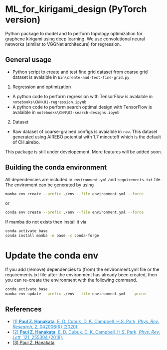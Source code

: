 # ML_for_kirigami_design (PyTorch version)
Python package to model and to perform topology optimization for graphene kirigami using deep learning. We use convolutional neural networks (similar to VGGNet architecure) for regression. 

## General usage 

* Python script to create and test fine grid dataset from coarse grid dataset is avalaible in `bin\create-and-test-fine-grid.py`

1. Regression and optimization 
* A python code to perform regression with TensorFlow is avalaible in `notebooks\CNN\01-regression.ipynb`
* A python code to perform search optimal design with TensorFlow is avalaible in `notebooks\CNN\02-search-designs.ipynb`

2. Dataset 
* Raw dataset of coarse-grained configs is avaialble in `raw`. This dataset generated using AIREBO potential with 1.7 mincutoff which is the default of CH.airebo.


This package is still under developement. More features will be added soon.

## Building the conda environment

All dependencies are included in `environment.yml` and `requirements.txt` file. The enviroment can be generated by using 

```bash
mamba env create --prefix ./env --file environment.yml --force
```
or 
```bash
conda env create --prefix ./env --file environment.yml --force
```
If mamba do not exists then install it via
```bash
conda activate base
conda install mamba -n base -c conda-forge
```

# Update the conda env

If you add (remove) dependencies to (from) the environment.yml file or the requirements.txt file
after the environment has already been created, then you can re-create the environment with the
following command.

```bash
conda activate base
mamba env update --prefix ./env --file environment.yml  --prune
```

## References
* <a href="https://journals.aps.org/prresearch/abstract/10.1103/PhysRevResearch.2.042006" style="color:#268cd7">[1] **Paul Z. Hanakata**, E. D. Cubuk, D. K. Campbell, H.S. Park, *Phys. Rev. Research*, 2, 042006(R) (2020).</a>
* <a href="https://journals.aps.org/prl/abstract/10.1103/PhysRevLett.121.255304" style="color:#268cd7">[2] **Paul Z. Hanakata**, E. D. Cubuk, D. K. Campbell, H.S. Park, *Phys. Rev. Lett*, 121, 255304  (2018).</a>
* [[3] Paul Z. Hanakata](https://github.com/phanakata/ML_for_kirigami_design.git)

